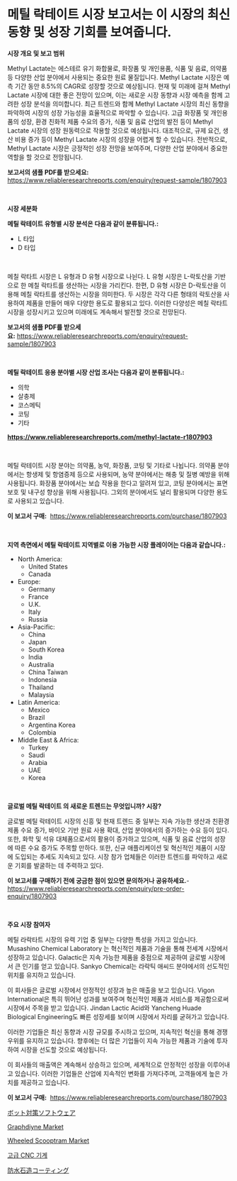 <p><h1>메틸 락테이트 시장 보고서는 이 시장의 최신 동향 및 성장 기회를 보여줍니다.</h1></p><p><strong>시장 개요 및 보고 범위</strong></p>
<p><p>Methyl Lactate는 에스테르 유기 화합물로, 화장품 및 개인용품, 식품 및 음료, 의약품 등 다양한 산업 분야에서 사용되는 중요한 원료 물질입니다. Methyl Lactate 시장은 예측 기간 동안 8.5%의 CAGR로 성장할 것으로 예상됩니다. 현재 및 미래에 걸쳐 Methyl Lactate 시장에 대한 좋은 전망이 있으며, 이는 새로운 시장 동향과 시장 예측을 함께 고려한 성장 분석을 의미합니다. 최근 트렌드와 함께 Methyl Lactate 시장의 최신 동향을 파악하여 시장의 성장 가능성을 효율적으로 파악할 수 있습니다. 고급 화장품 및 개인용품의 성장, 환경 친화적 제품 수요의 증가, 식품 및 음료 산업의 발전 등이 Methyl Lactate 시장의 성장 원동력으로 작용할 것으로 예상됩니다. 대조적으로, 규제 요건, 생산 비용 증가 등이 Methyl Lactate 시장의 성장을 어렵게 할 수 있습니다. 전반적으로, Methyl Lactate 시장은 긍정적인 성장 전망을 보여주며, 다양한 산업 분야에서 중요한 역할을 할 것으로 전망됩니다.</p></p>
<p><strong>보고서의 샘플 PDF를 받으세요:</strong> <a href="https://www.reliableresearchreports.com/enquiry/request-sample/1807903">https://www.reliableresearchreports.com/enquiry/request-sample/1807903</a></p>
<p>&nbsp;</p>
<p><strong>시장 세분화</strong></p>
<p><strong>메틸 락테이트 유형별 시장 분석은 다음과 같이 분류됩니다.:</strong></p>
<p><ul><li>L 타입</li><li>D 타입</li></ul></p>
<p>&nbsp;</p>
<p><p>메칠 락타트 시장은 L 유형과 D 유형 시장으로 나뉜다. L 유형 시장은 L-락토산을 기반으로 한 메칠 락타트를 생산하는 시장을 가리킨다. 한편, D 유형 시장은 D-락토산을 이용해 메칠 락타트를 생산하는 시장을 의미한다. 두 시장은 각각 다른 형태의 락토산을 사용하여 제품을 만들어 매우 다양한 용도로 활용되고 있다. 이러한 다양성은 메칠 락타트 시장을 성장시키고 있으며 미래에도 계속해서 발전할 것으로 전망된다.</p></p>
<p><strong>보고서의 샘플 PDF를 받으세요:</strong>&nbsp;<a href="https://www.reliableresearchreports.com/enquiry/request-sample/1807903">https://www.reliableresearchreports.com/enquiry/request-sample/1807903</a></p>
<p>&nbsp;</p>
<p><strong> 메틸 락테이트 응용 분야별 시장 산업 조사는 다음과 같이 분류됩니다.:</strong></p>
<p><ul><li>의학</li><li>살충제</li><li>코스메틱</li><li>코팅</li><li>기타</li></ul></p>
<p><strong><a href="https://www.reliableresearchreports.com/methyl-lactate-r1807903">https://www.reliableresearchreports.com/methyl-lactate-r1807903</a></strong></p>
<p>&nbsp;</p>
<p><p>메틸 락테이트 시장 분야는 의약품, 농약, 화장품, 코팅 및 기타로 나뉩니다. 의약품 분야에서는 항생제 및 항염증제 등으로 사용되며, 농약 분야에서는 해충 및 질병 예방을 위해 사용됩니다. 화장품 분야에서는 보습 작용을 한다고 알려져 있고, 코팅 분야에서는 표면 보호 및 내구성 향상을 위해 사용됩니다. 그외의 분야에서도 널리 활용되며 다양한 용도로 사용되고 있습니다.</p></p>
<p><strong>이 보고서 구매:</strong>&nbsp; <a href="https://www.reliableresearchreports.com/purchase/1807903">https://www.reliableresearchreports.com/purchase/1807903</a></p>
<p>&nbsp;</p>
<p><strong>지역 측면에서 메틸 락테이트 지역별로 이용 가능한 시장 플레이어는 다음과 같습니다.:</strong></p>
<p><ul>
    <li>
        North America:
        <ul>
            <li>United States</li>
            <li>Canada</li>
        </ul>
    </li>
    <li>
        Europe:
        <ul>
            <li>Germany</li>
            <li>France</li>
            <li>U.K.</li>
            <li>Italy</li>
            <li>Russia</li>
        </ul>
    </li>
    <li>
        Asia-Pacific:
        <ul>
            <li>China</li>
            <li>Japan</li>
            <li>South Korea</li>
            <li>India</li>
            <li>Australia</li>
            <li>China Taiwan</li>
            <li>Indonesia</li>
            <li>Thailand</li>
            <li>Malaysia</li>
        </ul>
    </li>
    <li>
        Latin America:
        <ul>
            <li>Mexico</li>
            <li>Brazil</li>
            <li>Argentina Korea</li>
            <li>Colombia</li>
        </ul>
    </li>
    <li>
        Middle East & Africa:
        <ul>
            <li>Turkey</li>
            <li>Saudi</li>
            <li>Arabia</li>
            <li>UAE</li>
            <li>Korea</li>
        </ul>
    </li>
    </ul></p>
<p>&nbsp;</p>
<p><strong>글로벌 메틸 락테이트 의 새로운 트렌드는 무엇입니까? 시장?</strong></p>
<p><p>글로벌 메틸 락테이트 시장의 신흥 및 현재 트렌드 중 일부는 지속 가능한 생산과 친환경 제품 수요 증가, 바이오 기반 원료 사용 확대, 산업 분야에서의 증가하는 수요 등이 있다. 또한, 화학 및 석유 대체품으로서의 활용이 증가하고 있으며, 식품 및 음료 산업의 성장에 따른 수요 증가도 주목할 만하다. 또한, 신규 애플리케이션 및 혁신적인 제품이 시장에 도입되는 추세도 지속되고 있다. 시장 참가 업체들은 이러한 트렌드를 파악하고 새로운 기회를 발굴하는 데 주력하고 있다.</p></p>
<p><strong>이 보고서를 구매하기 전에 궁금한 점이 있으면 문의하거나 공유하세요.</strong>- <a href="https://www.reliableresearchreports.com/enquiry/pre-order-enquiry/1807903">https://www.reliableresearchreports.com/enquiry/pre-order-enquiry/1807903</a></p>
<p>&nbsp;</p>
<p><strong>주요 시장 참여자</strong></p>
<p><p>메틸 라락타트 시장의 유력 기업 중 일부는 다양한 특성을 가지고 있습니다. Musashino Chemical Laboratory 는 혁신적인 제품과 기술을 통해 전세계 시장에서 성장하고 있습니다. Galactic은 지속 가능한 제품을 중점으로 제공하여 글로벌 시장에서 큰 인기를 얻고 있습니다. Sankyo Chemical는 라락틱 애씨드 분야에서의 선도적인 위치를 유지하고 있습니다.</p><p>이 회사들은 글로벌 시장에서 안정적인 성장과 높은 매출을 보고 있습니다. Vigon International은 특히 뛰어난 성과를 보여주며 혁신적인 제품과 서비스를 제공함으로써 시장에서 주목을 받고 있습니다. Jindan Lactic Acid와 Yancheng Huade Biological Engineering도 빠른 성장세를 보이며 시장에서 자리를 굳혀가고 있습니다.</p><p>이러한 기업들은 최신 동향과 시장 규모를 주시하고 있으며, 지속적인 혁신을 통해 경쟁 우위를 유지하고 있습니다. 향후에는 더 많은 기업들이 지속 가능한 제품과 기술에 투자하여 시장을 선도할 것으로 예상됩니다.</p><p>이 회사들의 매출액은 계속해서 상승하고 있으며, 세계적으로 안정적인 성장을 이루어내고 있습니다. 이러한 기업들은 산업에 지속적인 변화를 가져다주며, 고객들에게 높은 가치를 제공하고 있습니다.</p></p>
<p><strong>이 보고서 구매:</strong>&nbsp;&nbsp;<a href="https://www.reliableresearchreports.com/purchase/1807903">https://www.reliableresearchreports.com/purchase/1807903</a></p>
<p><p><a href="https://github.com/CloydAbbott2023/Market-Research-Report-List-1/blob/main/887710542608.md">ボット対策ソフトウェア</a></p><p><a href="https://issuu.com/reportprime-2/docs/graphdiyne-market-size-2030.pptx">Graphdiyne Market</a></p><p><a href="https://github.com/gdfhhhj/Market-Research-Report-List-4/blob/main/wheeled-scooptram-market.md">Wheeled Scooptram Market</a></p><p><a href="https://github.com/Howaoole34545/Market-Research-Report-List-1/blob/main/126866139053.md">고급 CNC 기계</a></p><p><a href="https://github.com/AaronVargas43/Market-Research-Report-List-1/blob/main/218282242607.md">防水石造コーティング</a></p></p>